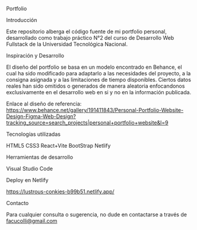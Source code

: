 Portfolio

Introducción

Este repositorio alberga el código fuente de mi portfolio personal, desarrollado como trabajo práctico N°2 del curso de Desarrollo Web Fullstack de la Universidad Tecnológica Nacional.

Inspiración y Desarrollo

El diseño del portfolio se basa en un modelo encontrado en Behance, el cual ha sido modificado para adaptarlo a las necesidades del proyecto, a la consigna asignada y a las limitaciones de tiempo disponibles. Ciertos datos reales han sido omitidos o generados de manera aleatoria enfocandonos exclusivamente en el desarrollo web en si y no en la información publicada.

Enlace al diseño de referencia: https://www.behance.net/gallery/191411843/Personal-Portfolio-Website-Design-Figma-Web-Design?tracking_source=search_projects|personal+portfolio+website&l=9


Tecnologías utilizadas

HTML5 CSS3 React+Vite BootStrap Netlify

Herramientas de desarrollo

Visual Studio Code

Deploy en Netlify

https://lustrous-conkies-b99b51.netlify.app/

Contacto

Para cualquier consulta o sugerencia, no dude en contactarse a través de facucolli@gmail.com